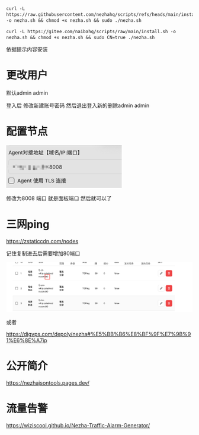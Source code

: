 ```
curl -L https://raw.githubusercontent.com/nezhahq/scripts/refs/heads/main/install.sh -o nezha.sh && chmod +x nezha.sh && sudo ./nezha.sh
```

```
curl -L https://gitee.com/naibahq/scripts/raw/main/install.sh -o nezha.sh && chmod +x nezha.sh && sudo CN=true ./nezha.sh
```

依据提示内容安装

# 更改用户

默认admin admin

登入后 修改新建账号密码 然后退出登入新的删除admin admin

# 配置节点

![image-20250524131329243](https://raw.githubusercontent.com/Xioaruan912/pic/main/image-20250524131329243.png)

修改为8008 端口 就是面板端口 然后就可以了

# 三网ping

https://zstaticcdn.com/nodes

记住复制进去后需要增加80端口

![image-20250524133024447](https://raw.githubusercontent.com/Xioaruan912/pic/main/image-20250524133024447.png)

或者

https://digvps.com/depoly/nezha#%E5%BB%B6%E8%BF%9F%E7%9B%91%E6%8E%A7ip

# 公开简介

https://nezhajsontools.pages.dev/

# 流量告警

https://wiziscool.github.io/Nezha-Traffic-Alarm-Generator/